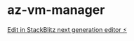 # az-vm-manager

[Edit in StackBlitz next generation editor ⚡️](https://stackblitz.com/~/github.com/dagz55/az-vm-manager)
